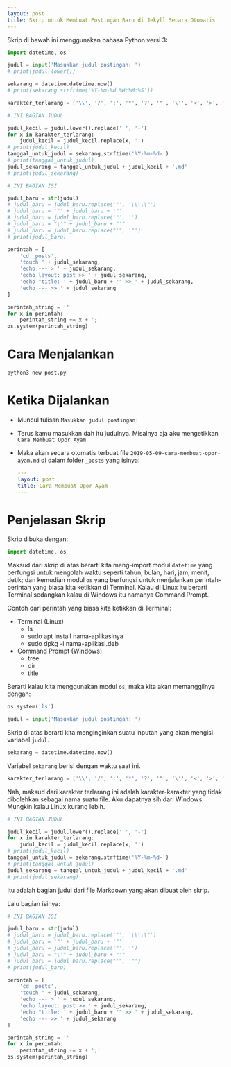 ```yaml
---
layout: post
title: Skrip untuk Membuat Postingan Baru di Jekyll Secara Otomatis
---
```


Skrip di bawah ini menggunakan bahasa Python versi 3:

```python
import datetime, os

judul = input('Masukkan judul postingan: ')
# print(judul.lower())

sekarang = datetime.datetime.now()
# print(sekarang.strftime('%Y-%m-%d %H:%M:%S'))

karakter_terlarang = ['\\', '/', ':', '*', '?', '"', '\'', '<', '>', '|', '!']

# INI BAGIAN JUDUL

judul_kecil = judul.lower().replace(' ', '-')
for x in karakter_terlarang:
	judul_kecil = judul_kecil.replace(x, '')
# print(judul_kecil)
tanggal_untuk_judul = sekarang.strftime('%Y-%m-%d-')
# print(tanggal_untuk_judul)
judul_sekarang = tanggal_untuk_judul + judul_kecil + '.md'
# print(judul_sekarang)

# INI BAGIAN ISI

judul_baru = str(judul)
# judul_baru = judul_baru.replace('"', '\\\\\"')
# judul_baru = '"' + judul_baru + '"'
# judul_baru = judul_baru.replace('"', '')
# judul_baru = "\'" + judul_baru + "'"
# judul_baru = judul_baru.replace("'", '"')
# print(judul_baru)

perintah = [
	'cd _posts',
	'touch ' + judul_sekarang,
	'echo --- > ' + judul_sekarang,
	'echo layout: post >> ' + judul_sekarang,
	'echo "title: ' + judul_baru + '" >> ' + judul_sekarang,
	'echo --- >> ' + judul_sekarang
]

perintah_string = ''
for x in perintah:
	perintah_string += x + ';'
os.system(perintah_string)
```

# Cara Menjalankan

```bash
python3 new-post.py
```

# Ketika Dijalankan

- Muncul tulisan `Masukkan judul postingan: `
- Terus kamu masukkan dah itu judulnya. Misalnya aja aku mengetikkan `Cara Membuat Opor Ayam`
- Maka akan secara otomatis terbuat file `2019-05-09-cara-membuat-opor-ayam.md` di dalam folder `_posts` yang isinya:

	```yaml
	---
	layout: post
	title: Cara Membuat Opor Ayam
	---
	```

# Penjelasan Skrip

Skrip dibuka dengan:

```python
import datetime, os
```

Maksud dari skrip di atas berarti kita meng-import modul `datetime` yang berfungsi untuk mengolah waktu seperti tahun, bulan, hari, jam, menit, detik; dan kemudian modul `os` yang berfungsi untuk menjalankan perintah-perintah yang biasa kita ketikkan di Terminal. Kalau di Linux itu berarti Terminal sedangkan kalau di Windows itu namanya Command Prompt.

Contoh dari perintah yang biasa kita ketikkan di Terminal:

- Terminal (Linux)
	- ls
	- sudo apt install nama-aplikasinya
	- sudo dpkg -i nama-aplikasi.deb
- Command Prompt (Windows)
	- tree
	- dir
	- title

Berarti kalau kita menggunakan modul `os`, maka kita akan memanggilnya dengan:

```python
os.system('ls')
```

```python
judul = input('Masukkan judul postingan: ')
```

Skrip di atas berarti kita menginginkan suatu inputan yang akan mengisi variabel `judul`.

```python
sekarang = datetime.datetime.now()
```

Variabel `sekarang` berisi dengan waktu saat ini.

```python
karakter_terlarang = ['\\', '/', ':', '*', '?', '"', '\'', '<', '>', '|', '!']
```

Nah, maksud dari karakter terlarang ini adalah karakter-karakter yang tidak dibolehkan sebagai nama suatu file. Aku dapatnya sih dari Windows. Mungkin kalau Linux kurang lebih.

```python
# INI BAGIAN JUDUL

judul_kecil = judul.lower().replace(' ', '-')
for x in karakter_terlarang:
	judul_kecil = judul_kecil.replace(x, '')
# print(judul_kecil)
tanggal_untuk_judul = sekarang.strftime('%Y-%m-%d-')
# print(tanggal_untuk_judul)
judul_sekarang = tanggal_untuk_judul + judul_kecil + '.md'
# print(judul_sekarang)
```

Itu adalah bagian judul dari file Markdown yang akan dibuat oleh skrip.

Lalu bagian isinya:

```python
# INI BAGIAN ISI

judul_baru = str(judul)
# judul_baru = judul_baru.replace('"', '\\\\\"')
# judul_baru = '"' + judul_baru + '"'
# judul_baru = judul_baru.replace('"', '')
# judul_baru = "\'" + judul_baru + "'"
# judul_baru = judul_baru.replace("'", '"')
# print(judul_baru)

perintah = [
	'cd _posts',
	'touch ' + judul_sekarang,
	'echo --- > ' + judul_sekarang,
	'echo layout: post >> ' + judul_sekarang,
	'echo "title: ' + judul_baru + '" >> ' + judul_sekarang,
	'echo --- >> ' + judul_sekarang
]

perintah_string = ''
for x in perintah:
	perintah_string += x + ';'
os.system(perintah_string)
```